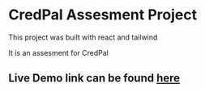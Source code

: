 # CredPal Assesment Project

This project was built with react  and tailwind

It is an assesment for CredPal

## Live Demo link can be found [here](https://github.com/)


